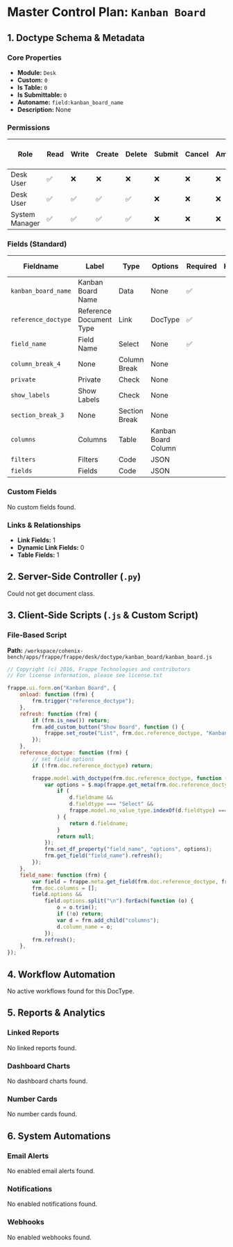 # Master Control Plan: `Kanban Board`

## 1. Doctype Schema & Metadata

### Core Properties
- **Module:** `Desk`
- **Custom:** `0`
- **Is Table:** `0`
- **Is Submittable:** `0`
- **Autoname:** `field:kanban_board_name`
- **Description:** None

### Permissions
| Role | Read | Write | Create | Delete | Submit | Cancel | Amend | Report | Import | Export | Print | Email | Share | Set User Perms |
|---|---|---|---|---|---|---|---|---|---|---|---|---|---|---|
| Desk User | ✅ | ❌ | ❌ | ❌ | ❌ | ❌ | ❌ | ❌ | ❌ | ❌ | ❌ | ❌ | ❌ | ❌ |
| Desk User | ✅ | ✅ | ✅ | ✅ | ❌ | ❌ | ❌ | ❌ | ❌ | ❌ | ❌ | ❌ | ❌ | ❌ |
| System Manager | ✅ | ✅ | ✅ | ✅ | ❌ | ❌ | ❌ | ✅ | ❌ | ✅ | ✅ | ✅ | ✅ | ❌ |


### Fields (Standard)
| Fieldname | Label | Type | Options | Required | Hidden | Read Only | Default | Description |
|---|---|---|---|---|---|---|---|---|
| `kanban_board_name` | Kanban Board Name | Data | None | ✅ |  |  | None | None |
| `reference_doctype` | Reference Document Type | Link | DocType | ✅ |  |  | None | None |
| `field_name` | Field Name | Select | None | ✅ |  |  | None | None |
| `column_break_4` | None | Column Break | None |  |  |  | None | None |
| `private` | Private | Check | None |  |  | ✅ | 0 | None |
| `show_labels` | Show Labels | Check | None |  |  | ✅ | 0 | None |
| `section_break_3` | None | Section Break | None |  |  |  | None | None |
| `columns` | Columns | Table | Kanban Board Column |  |  |  | None | None |
| `filters` | Filters | Code | JSON |  |  | ✅ | None | None |
| `fields` | Fields | Code | JSON |  |  | ✅ | None | None |


### Custom Fields
No custom fields found.


### Links & Relationships
- **Link Fields:** 1
- **Dynamic Link Fields:** 0
- **Table Fields:** 1

## 2. Server-Side Controller (`.py`)
Could not get document class.


## 3. Client-Side Scripts (`.js` & Custom Script)
### File-Based Script
**Path:** `/workspace/cohenix-bench/apps/frappe/frappe/desk/doctype/kanban_board/kanban_board.js`
```javascript
// Copyright (c) 2016, Frappe Technologies and contributors
// For license information, please see license.txt

frappe.ui.form.on("Kanban Board", {
	onload: function (frm) {
		frm.trigger("reference_doctype");
	},
	refresh: function (frm) {
		if (frm.is_new()) return;
		frm.add_custom_button("Show Board", function () {
			frappe.set_route("List", frm.doc.reference_doctype, "Kanban", frm.doc.name);
		});
	},
	reference_doctype: function (frm) {
		// set field options
		if (!frm.doc.reference_doctype) return;

		frappe.model.with_doctype(frm.doc.reference_doctype, function () {
			var options = $.map(frappe.get_meta(frm.doc.reference_doctype).fields, function (d) {
				if (
					d.fieldname &&
					d.fieldtype === "Select" &&
					frappe.model.no_value_type.indexOf(d.fieldtype) === -1
				) {
					return d.fieldname;
				}
				return null;
			});
			frm.set_df_property("field_name", "options", options);
			frm.get_field("field_name").refresh();
		});
	},
	field_name: function (frm) {
		var field = frappe.meta.get_field(frm.doc.reference_doctype, frm.doc.field_name);
		frm.doc.columns = [];
		field.options &&
			field.options.split("\n").forEach(function (o) {
				o = o.trim();
				if (!o) return;
				var d = frm.add_child("columns");
				d.column_name = o;
			});
		frm.refresh();
	},
});

```




## 4. Workflow Automation
No active workflows found for this DocType.


## 5. Reports & Analytics
### Linked Reports
No linked reports found.


### Dashboard Charts
No dashboard charts found.


### Number Cards
No number cards found.


## 6. System Automations
### Email Alerts
No enabled email alerts found.


### Notifications
No enabled notifications found.


### Webhooks
No enabled webhooks found.
